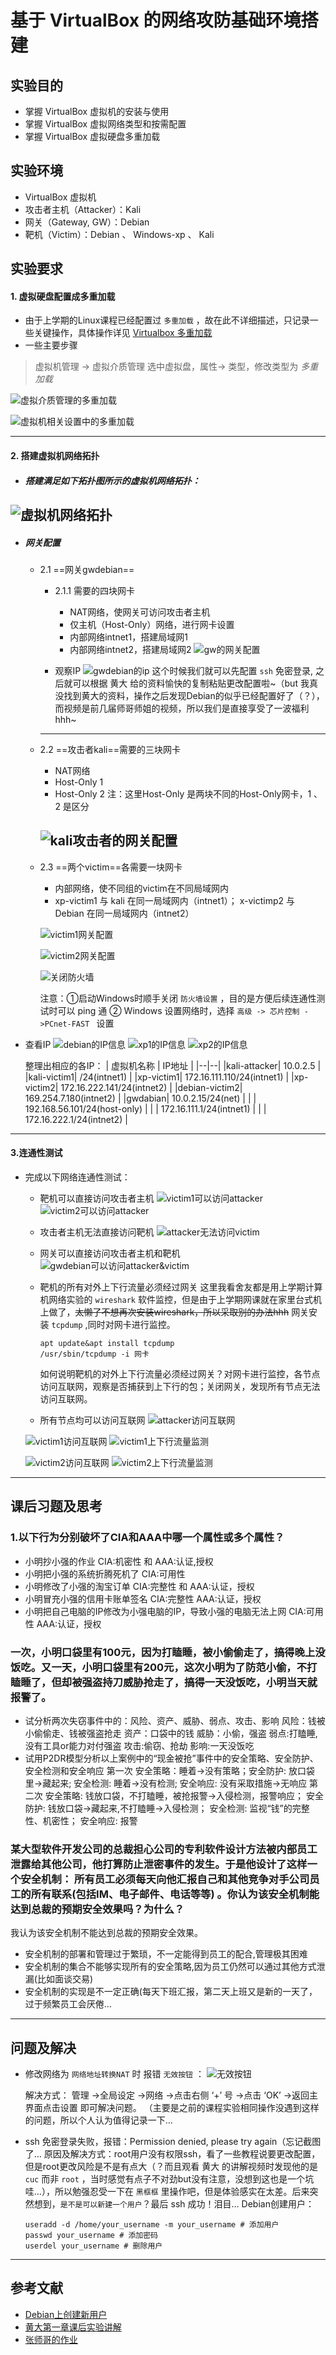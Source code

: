 # 基于 VirtualBox 的网络攻防基础环境搭建

## 实验目的
  - 掌握 VirtualBox 虚拟机的安装与使用
  - 掌握 VirtualBox 虚拟网络类型和按需配置
  - 掌握 VirtualBox 虚拟硬盘多重加载

## 实验环境
  - VirtualBox 虚拟机
  - 攻击者主机（Attacker）：Kali
  - 网关（Gateway, GW）：Debian
  - 靶机（Victim）：Debian 、 Windows-xp 、 Kali


## 实验要求
  ####  1. 虚拟硬盘配置成多重加载
  
  - 由于上学期的Linux课程已经配置过 `多重加载` ，故在此不详细描述，只记录一些关键操作，具体操作详见 [Virtualbox 多重加载](https://blog.csdn.net/jeanphorn/article/details/45056251)
  - 一些主要步骤
  >虚拟机管理 -> 虚拟介质管理
  选中虚拟盘，属性-> 类型，修改类型为 *多重加载*

  ![虚拟介质管理的多重加载](img/mulload1.jpg)  

  ![虚拟机相关设置中的多重加载](img/mulload2.jpg)
  
  ---

  #### 2. 搭建虚拟机网络拓扑
  - ##### 搭建满足如下拓扑图所示的虚拟机网络拓扑：
  ![虚拟机网络拓扑](img/topo.png)
  ---

  - ##### 网关配置

     - 2.1 ==网关gwdebian== 
       - 2.1.1 需要的四块网卡
         - NAT网络，使网关可访问攻击者主机
         - 仅主机（Host-Only）网络，进行网卡设置
         - 内部网络intnet1，搭建局域网1
         - 内部网络intnet2，搭建局域网2
       ![gw的网关配置](img/gw_network.jpg)

       - 观察IP
       ![gwdebian的ip](img/gwdebian_ip.jpg)
       这个时候我们就可以先配置 `ssh` 免密登录, 之后就可以根据 黄大 给的资料愉快的复制粘贴更改配置啦~（but 我真没找到黄大的资料，操作之后发现Debian的似乎已经配置好了（？），而视频是前几届师哥师姐的视频，所以我们是直接享受了一波福利hhh~
       ---


     - 2.2 ==攻击者kali==需要的三块网卡
       - NAT网络
       - Host-Only 1
       - Host-Only 2
        注：这里Host-Only 是两块不同的Host-Only网卡，1 、2 是区分

       ![kali攻击者的网关配置](img/attack_network.jpg)
       ---

     - 2.3 ==两个victim==各需要一块网卡
       - 内部网络，使不同组的victim在不同局域网内
       - xp-victim1 与 kali 在同一局域网内（intnet1）； x-victimp2 与 Debian 在同一局域网内（intnet2）

       ![victim1网关配置](img/vim_network1.jpg)

       ![victim2网关配置](img/vim_network1.jpg)

       ![关闭防火墙](img/xp1_information.png)

       注意：①启动Windows时顺手关闭 `防火墙设置` ，目的是方便后续连通性测试时可以 ping 通
            ② Windows 设置网络时，选择 `高级 -> 芯片控制 ->PCnet-FAST ` 设置
  - 查看IP
    ![debian的IP信息](img/debian_ip.png)
    ![xp1的IP信息](img/xp1_ip.png)
    ![xp2的IP信息](img/xp2_ip.png)
    
    整理出相应的各IP：
    | 虚拟机名称 | IP地址 |
    |--|--|
    |kali-attacker| 10.0.2.5 |
    |kali-victim1| /24(intnet1) |
    |xp-victim1| 172.16.111.110/24(intnet1) |
    |xp-victim2| 172.16.222.141/24(intnet2) |
    |debian-victim2| 169.254.7.180(intnet2) |
    |gwdabian| 10.0.2.15/24(net) |
    | | 192.168.56.101/24(host-only) |
    | | 172.16.111.1/24(intnet1) |
    | | 172.16.222.1/24(intnet2) |


---

 #### 3.连通性测试
  - 完成以下网络连通性测试：
    - 靶机可以直接访问攻击者主机
     ![victim1可以访问attacker](img/xp1_ping_attacker.png)
     ![victim2可以访问attacker](img/debianvim2_ping_attacker.png)

    - 攻击者主机无法直接访问靶机
     ![attacker无法访问victim](img/attacker_ping_victim.png)

    - 网关可以直接访问攻击者主机和靶机
     ![gwdebian可以访问attacker&victim](img/gwdebian_ping_attack&vim.png)

    - 靶机的所有对外上下行流量必须经过网关
      这里我看舍友都是用上学期计算机网络实验的 `wireshark` 软件监控，但是由于上学期网课就在家里台式机上做了，~~太懒了不想再次安装wireshark，所以采取别的办法hhh~~
      网关安装 `tcpdump` ,同时对网卡进行监控。
      ```
      apt update&apt install tcpdump
      /usr/sbin/tcpdump -i 网卡
      ```
      如何说明靶机的对外上下行流量必须经过网关？对网卡进行监控，各节点访问互联网，观察是否捕获到上下行的包；关闭网关，发现所有节点无法访问互联网。

    - 所有节点均可以访问互联网
     ![attacker访问互联网](img/attacker_ping_net.png)

     ![victim1访问互联网](img/vim1_ping_net.png)
     ![victim1上下行流量监测](img/vim1_pass_gw.png)

     ![victim2访问互联网](img/debianvim2_ping_net.png)
     ![victim2上下行流量监测](img/vim2_pass_gw.png)

---
## 课后习题及思考
   ### 1.以下⾏为分别破坏了CIA和AAA中哪⼀个属性或多个属性？
   - 小明抄小强的作业
     CIA:机密性 和 AAA:认证,授权
   - 小明把小强的系统折腾死机了
     CIA:可用性 
   - 小明修改了小强的淘宝订单
     CIA:完整性 和 AAA:认证，授权
   - 小明冒充小强的信用卡账单签名
     CIA:完整性 AAA:认证，授权
   - 小明把自⼰电脑的IP修改为小强电脑的IP，导致小强的电脑⽆法上⽹
     CIA:可用性 AAA:认证，授权

   ### ⼀次，小明⼝袋里有100元，因为打瞌睡，被小偷偷⾛了，搞得晚上没饭吃。又⼀天，小明⼝袋里有200元，这次小明为了防范小偷，不打瞌睡了，但却被强盗持⼑威胁抢⾛了，搞得⼀天没饭吃，小明当天就报警了。
   - 试分析两次失窃事件中的：风险、资产、威胁、弱点、攻击、影响
     风险：钱被小偷偷走、钱被强盗抢走 
     资产：口袋中的钱 
     威胁：小偷，强盗 
     弱点:打瞌睡,没有工具or能力对付强盗 
     攻击:偷窃、抢劫 
     影响:一天没饭吃
   - 试用P2DR模型分析以上案例中的“现⾦被抢”事件中的安全策略、安全防护、安全检测和安全响应
     第一次 
     安全策略：睡着->没有策略；安全防护: 放口袋里->藏起来; 安全检测: 睡着->没有检测; 安全响应: 没有采取措施->无响应
     第二次 
     安全策略: 钱放口袋，不打瞌睡，被抢报警->入侵检测，报警响应； 安全防护: 钱放口袋->藏起来,不打瞌睡->入侵检测； 安全检测: 监视“钱”的完整性、机密性； 安全响应: 报警

   ### 某⼤型软件开发公司的总裁担⼼公司的专利软件设计⽅法被内部员⼯泄露给其他公司，他打算防⽌泄密事件的发⽣。于是他设计了这样⼀个安全机制： 所有员⼯必须每天向他汇报自⼰和其他竞争对⼿公司员⼯的所有联系(包括IM、电⼦邮件、电话等等) 。你认为该安全机制能达到总裁的预期安全效果吗？为什么？
   我认为该安全机制不能达到总裁的预期安全效果。
   - 安全机制的部署和管理过于繁琐，不一定能得到员工的配合,管理极其困难
   - 安全机制的集合不能够实现所有的安全策略,因为员工仍然可以通过其他方式泄漏(比如面谈交易)
   - 安全机制的实现是不一定正确(每天下班汇报，第二天上班又是新的一天了，过于频繁员工会厌倦…


---
## 问题及解决
  - 修改网络为 `网络地址转换NAT` 时 报错 `无效按钮` ：
    ![无效按钮](img/无效按钮_报错1.jpg)

    解决方式： 管理 ->全局设定 ->网络 ->点击右侧 ‘+’ 号 ->点击 ‘OK’ ->返回主界面点击设置 即可解决问题。
    （主要是之前的课程实验相同操作没遇到这样的问题，所以个人认为值得记录一下…

  - ssh 免密登录失败，报错：Permission denied, please try again（忘记截图了…
    原因及解决方式：root用户没有权限ssh，看了一些教程说要更改配置，但是root更改风险是不是有点大（？而且观看 黄大 的讲解视频时发现他的是 `cuc` 而非 `root` ，当时感觉有点子不对劲but没有注意，没想到这也是一个坑哇…），所以勉强忍受一下在 `黑框框` 里操作吧，但是体验感实在太差。后来突然想到，`是不是可以新建一个用户`？最后 ssh 成功！泪目…
    Debian创建用户：
    ```
    useradd -d /home/your_username -m your_username # 添加用户
    passwd your_username # 添加密码
    userdel your_username # 删除用户
    ```


---
## 参考文献
 - [Debian上创建新用户](https://www.cnblogs.com/OneFri/p/10201990.html)
 - [黄大第一章课后实验讲解](http://courses.cuc.edu.cn/course/90732/learning-activity/full-screen#/378195)
 - [张师哥的作业](https://github.com/CUCCS/2021-ns-public-Zhang1933/blob/ch0x01/ch0x01/0x01.md)